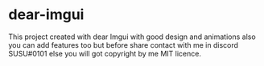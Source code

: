 # dear-imgui
This project created with dear Imgui with good design and animations also you can add features too but before share contact with me in discord SUSU#0101 else you will got copyright by me MIT licence.
